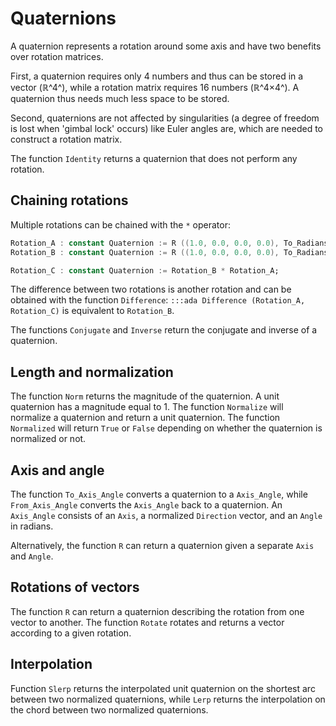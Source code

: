 # Quaternions

A quaternion represents a rotation around some axis and have two
benefits over rotation matrices.

First, a quaternion requires only 4 numbers and thus can be stored
in a vector (ℝ^4^), while a rotation matrix requires 16 numbers (ℝ^4×4^).
A quaternion thus needs much less space to be stored.

Second, quaternions are not affected by singularities (a degree of
freedom is lost when 'gimbal lock' occurs) like Euler angles are,
which are needed to construct a rotation matrix.

The function `Identity` returns a quaternion that does not perform
any rotation.

## Chaining rotations

Multiple rotations can be chained with the `*` operator:

```ada
Rotation_A : constant Quaternion := R ((1.0, 0.0, 0.0, 0.0), To_Radians (30.0));
Rotation_B : constant Quaternion := R ((1.0, 0.0, 0.0, 0.0), To_Radians (60.0));

Rotation_C : constant Quaternion := Rotation_B * Rotation_A;
```

The difference between two rotations is another rotation and can be
obtained with the function `Difference`:
`:::ada Difference (Rotation_A, Rotation_C)` is equivalent to `Rotation_B`.

The functions `Conjugate` and `Inverse` return the conjugate and inverse
of a quaternion.

## Length and normalization

The function `Norm` returns the magnitude of the quaternion.
A unit quaternion has a magnitude equal to 1.
The function `Normalize` will normalize a quaternion and return
a unit quaternion. The function `Normalized` will return `True`
or `False` depending on whether the quaternion is normalized or not.

## Axis and angle

The function `To_Axis_Angle` converts a quaternion to a `Axis_Angle`,
while `From_Axis_Angle` converts the `Axis_Angle` back to a quaternion.
An `Axis_Angle` consists of an `Axis`, a normalized `Direction` vector,
and an `Angle` in radians.

Alternatively, the function `R` can return a quaternion given a
separate `Axis` and `Angle`.

## Rotations of vectors

The function `R` can return a quaternion describing the rotation
from one vector to another.
The function `Rotate` rotates and returns a vector according to a given rotation.

## Interpolation

Function `Slerp` returns the interpolated unit quaternion on the shortest
arc between two normalized quaternions, while `Lerp` returns the
interpolation on the chord between two normalized quaternions.
